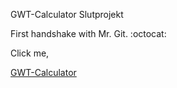 GWT-Calculator
Slutprojekt

First handshake with Mr. Git. :octocat:

Click me,

[GWT-Calculator](https://albanmahmut.github.io/GWT-Calculator/war/Calculator.html)

